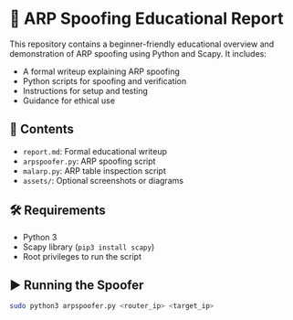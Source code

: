 # 🧠 ARP Spoofing Educational Report

This repository contains a beginner-friendly educational overview and demonstration of ARP spoofing using Python and Scapy. It includes:

- A formal writeup explaining ARP spoofing
- Python scripts for spoofing and verification
- Instructions for setup and testing
- Guidance for ethical use

## 📄 Contents

- `report.md`: Formal educational writeup
- `arpspoofer.py`: ARP spoofing script
- `malarp.py`: ARP table inspection script
- `assets/`: Optional screenshots or diagrams

## 🛠️ Requirements

- Python 3
- Scapy library (`pip3 install scapy`)
- Root privileges to run the script

## ▶️ Running the Spoofer

```bash
sudo python3 arpspoofer.py <router_ip> <target_ip>
